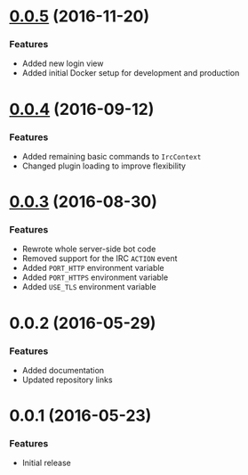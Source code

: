 <a name="0.0.5"></a>
# [0.0.5](https://github.com/twitchr/twitchr/compare/0.0.4...0.0.5) (2016-11-20)

### Features

- Added new login view
- Added initial Docker setup for development and production

<a name="0.0.4"></a>
# [0.0.4](https://github.com/twitchr/twitchr/compare/0.0.3...0.0.4) (2016-09-12)

### Features

- Added remaining basic commands to `IrcContext`
- Changed plugin loading to improve flexibility

<a name="0.0.3"></a>
# [0.0.3](https://github.com/twitchr/twitchr/compare/v0.0.2...0.0.3) (2016-08-30)

### Features

- Rewrote whole server-side bot code
- Removed support for the IRC `ACTION` event
- Added `PORT_HTTP` environment variable
- Added `PORT_HTTPS` environment variable
- Added `USE_TLS` environment variable

<a name="0.0.2"></a>
# 0.0.2 (2016-05-29)

### Features

- Added documentation
- Updated repository links

<a name="0.0.1"></a>
# 0.0.1 (2016-05-23)

### Features

- Initial release
